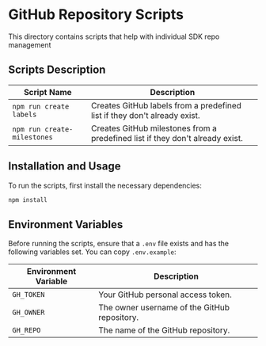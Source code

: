 # GitHub Repository Scripts

This directory contains scripts that help with individual SDK repo management

## Scripts Description

| Script Name                 | Description                                                                   |
| --------------------------- | ----------------------------------------------------------------------------- |
| `npm run create labels`     | Creates GitHub labels from a predefined list if they don't already exist.     |
| `npm run create-milestones` | Creates GitHub milestones from a predefined list if they don't already exist. |

## Installation and Usage

To run the scripts, first install the necessary dependencies:

```bash
npm install
```

## Environment Variables

Before running the scripts, ensure that a `.env` file exists and has the following variables set. You can copy `.env.example`:

| Environment Variable | Description                                  |
| -------------------- | -------------------------------------------- |
| `GH_TOKEN`           | Your GitHub personal access token.           |
| `GH_OWNER`           | The owner username of the GitHub repository. |
| `GH_REPO`            | The name of the GitHub repository.           |